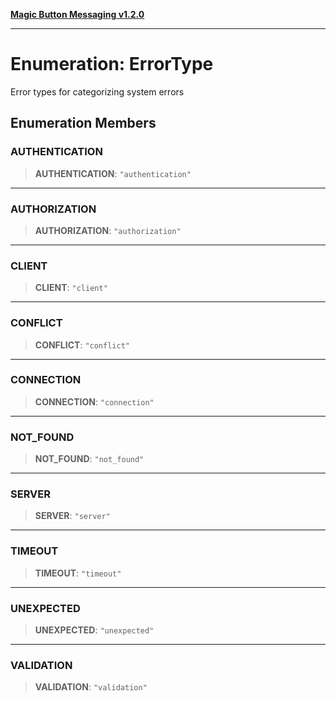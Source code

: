 [**Magic Button Messaging v1.2.0**](../README.md)

***

# Enumeration: ErrorType

Error types for categorizing system errors

## Enumeration Members

### AUTHENTICATION

> **AUTHENTICATION**: `"authentication"`

***

### AUTHORIZATION

> **AUTHORIZATION**: `"authorization"`

***

### CLIENT

> **CLIENT**: `"client"`

***

### CONFLICT

> **CONFLICT**: `"conflict"`

***

### CONNECTION

> **CONNECTION**: `"connection"`

***

### NOT\_FOUND

> **NOT\_FOUND**: `"not_found"`

***

### SERVER

> **SERVER**: `"server"`

***

### TIMEOUT

> **TIMEOUT**: `"timeout"`

***

### UNEXPECTED

> **UNEXPECTED**: `"unexpected"`

***

### VALIDATION

> **VALIDATION**: `"validation"`
